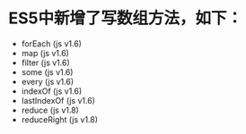 # ES5中新增了写数组方法，如下：

- forEach (js v1.6)
- map (js v1.6)
- filter (js v1.6)
- some (js v1.6)
- every (js v1.6)
- indexOf (js v1.6)
- lastIndexOf (js v1.6)
- reduce (js v1.8)
- reduceRight (js v1.8)
